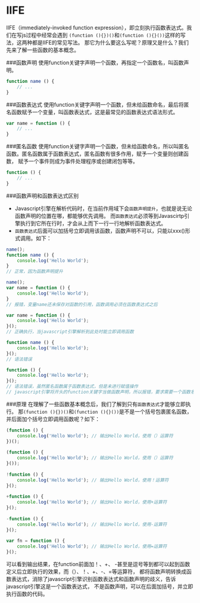# IIFE
IIFE（immediately-invoked function expression），即立刻执行函数表达式。我们在写js过程中经常会遇到
`(function (){})()`和`(function (){}())`这样的写法，这两种都是IIFE的常见写法。
那它为什么要这么写呢？原理又是什么？我们先来了解一些函数的基本概念。

###函数声明
使用function关键字声明一个函数，再指定一个函数名，叫函数声明。
```javascript
function name () {
	// ...
}
```

###函数表达式
使用function关键字声明一个函数，但未给函数命名，最后将匿名函数赋予一个变量，叫函数表达式，这是最常见的函数表达式语法形式。
```javascript
var name = function () {
	// ...
}
```

###匿名函数
使用function关键字声明一个函数，但未给函数命名，所以叫匿名函数。匿名函数属于函数表达式，匿名函数有很多作用，赋予一个变量则创建函数，
赋予一个事件则成为事件处理程序或创建闭包等等。
```javascript
function () {
	// ...
}
```

###函数声明和函数表达式区别
* Javascript引擎在解析代码时，在当前作用域下会`函数声明提升`，也就是说无论函数声明的位置在哪，都能够优先调用。
而`函数表达式`必须等到Javascirtp引擎执行到它所在行时，才会从上而下一行一行地解析函数表达式。
* `函数表达式`后面可以加括号立即调用该函数，函数声明不可以，只能以xxx()形式调用。如下：

```javascript
name();  
function name () {
	console.log('Hello World');
}
// 正常，因为函数声明提升

name();  
var name = function () {
	console.log('Hello World');
}
// 报错，变量name还未保存对函数的引用，函数调用必须在函数表达式之后

var name = function () {
	console.log('Hello World');
}();
// 正确执行，当javascript引擎解析到此处时能立即调用函数

function name () {
	console.log('Hello World');
}();
// 语法错误

function () {
	console.log('Hello World');
}();
// 语法错误，虽然匿名函数属于函数表达式，但是未进行赋值操作
// javascript引擎将开头的function关键字当做函数声明，所以报错，要求需要一个函数名
```
###原理
在理解了一些函数基本概念后，我们了解到只有`函数表达式`才能够立即执行。
那`(function (){})()`和`(function (){}())`是不是一个括号包裹匿名函数，并后面加个括号立即调用函数呢？如下：

```javascript
(function () {
    console.log('Hello World'); // 输出Hello World，使用（）运算符
})();
  
(function () {
    console.log('Hello World'); // 输出Hello World，使用（）运算符
}());
  
!function () {
    console.log('Hello World'); // 输出Hello World，使用！运算符
}();
  
+function () {
    console.log('Hello World'); // 输出Hello World，使用+运算符
}();
  
-function () {
    console.log('Hello World'); // 输出Hello World，使用-运算符
}();
  
var fn = function () {
    console.log('Hello World'); // 输出Hello World，使用=运算符
}();
```
可以看到输出结果，在function前面加！、+、 -甚至是逗号等到都可以起到函数定义后立即执行的效果，而（）、！、+、-、=等运算符，
都将函数声明转换成函数表达式，消除了javascript引擎识别函数表达式和函数声明的歧义，告诉javascript引擎这是一个函数表达式，
不是函数声明，可以在后面加括号，并立即执行函数的代码。